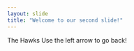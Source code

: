 ```yaml
---
layout: slide
title: "Welcome to our second slide!"
---
```

The Hawks
Use the left arrow to go back!
